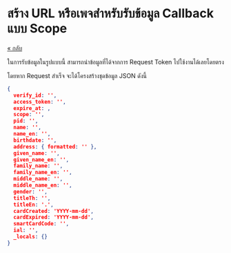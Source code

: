 # สร้าง URL หรือเพจสำหรับรับข้อมูล Callback แบบ Scope


[« กลับ](_3_callbackUri.md)


ในการรับข้อมูลในรูปแบบนี้ สามารถนำข้อมูลที่ได้จากการ Request Token ไปใช้งานได้เลยโดยตรง


โดยหาก Request สำเร็จ จะได้โครงสร้างชุดข้อมูล JSON ดังนี้


```json
{
  verify_id: '',
  access_token: '',
  expire_at: ,
  scope: '',
  pid: '',
  name: '',
  name_en: '',
  birthdate: '',
  address: { formatted: '' },
  given_name: '',
  given_name_en: '',
  family_name: '',
  family_name_en: '',
  middle_name: '',
  middle_name_en: '',
  gender: '',
  titleTh: '',
  titleEn: '.',
  cardCreated: 'YYYY-mm-dd',
  cardExpired: 'YYYY-mm-dd',
  smartCardCode: '',
  ial: '',
  _locals: {}
}
```

